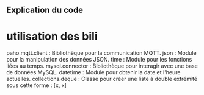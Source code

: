 ## Explication du code 

# utilisation des bili

paho.mqtt.client : Bibliothèque pour la communication MQTT.
json : Module pour la manipulation des données JSON.
time : Module pour les fonctions liées au temps.
mysql.connector : Bibliothèque pour interagir avec une base de données MySQL.
datetime : Module pour obtenir la date et l'heure actuelles.
collections.deque : Classe pour créer une liste à double extrémité sous cette forme : [x, x] 